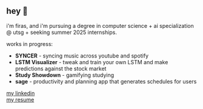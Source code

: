 ## hey 👋

i'm firas, and i'm pursuing a degree in computer science + ai specialization @ utsg + seeking summer 2025 internships.

works in progress:
- **SYNCER** - syncing music across youtube and spotify
- **LSTM Visualizer** - tweak and train your own LSTM and make predictions against the stock market
- **Study Showdown** - gamifying studying
- **sage** - productivity and planning app that generates schedules for users

[my linkedin](https://www.linkedin.com/in/firas-adnan-jalil/) \
[my resume](https://drive.google.com/file/d/1XPTEwmtLYPLNVPS070tVkXBBrpJfJ4F_/view?usp=sharing)
